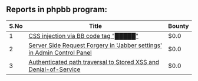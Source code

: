 ## Reports in phpbb program:
| S.No | Title | Bounty |
| ---- | ----- | ------ |
| 1 | [CSS injection via BB code tag "█████"](https://hackerone.com/reports/587727) | $0.0 |
| 2 | [Server Side Request Forgery in 'Jabber settings' in Admin Control Panel](https://hackerone.com/reports/1018568) | $0.0 |
| 3 | [Authenticated path traversal to Stored XSS and Denial-of-Service](https://hackerone.com/reports/2168002) | $0.0 |